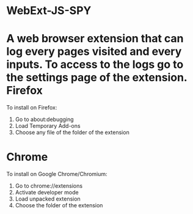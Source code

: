 # WebExt-JS-SPY
A web browser extension that can log every pages visited and every inputs.
To access to the logs go to the settings page of the extension.
Firefox
======
To install on Firefox:
 1. Go to about:debugging
 2. Load Temporary Add-ons
 3. Choose any file of the folder of the extension

Chrome
======
To install on Google Chrome/Chromium:
 1. Go to chrome://extensions
 2. Activate developer mode
 3. Load unpacked extension
 4. Choose the folder of the extension
